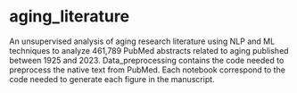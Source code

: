 # aging_literature
An unsupervised analysis of aging research literature using NLP and ML techniques to analyze 461,789 PubMed abstracts related to aging published between 1925 and 2023.
Data_preprocessing contains the code needed to preprocess the native text from PubMed.
Each notebook correspond to the code needed to generate each figure in the manuscript.
